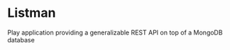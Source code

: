 Listman
=====================================

Play application providing a generalizable REST API on top of a MongoDB database

